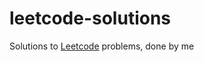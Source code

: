 # leetcode-solutions
Solutions to [Leetcode](https://leetcode.com/problemset/all/) problems, done by me

